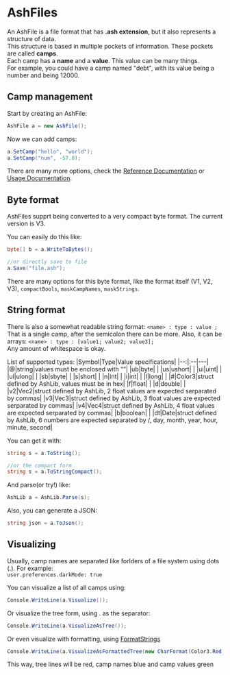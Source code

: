 # AshFiles

An AshFile is a file format that has **.ash extension**, but it also represents a structure of data.  
This structure is based in multiple pockets of information. These pockets are called **camps**.  
Each camp has a **name** and a **value**. This value can be many things.  
For example, you could have a camp named "debt", with its value being a number and being 12000.  

## Camp management
Start by creating an AshFile:
```cs
AshFile a = new AshFile();
```

Now we can add camps:
```cs
a.SetCamp("hello", "world");
a.SetCamp("num", -57.8);
```
There are many more options, check the [Reference Documentation](./AshLibReferenceDocumentation.pdf) or [Usage Documentation](./AshLibUsageDocumentation.pdf).  

## Byte format
AshFiles supprt being converted to a very compact byte format. The current version is V3.

You can easily do this like:
```cs
byte[] b = a.WriteToBytes();

//or directly save to file
a.Save("file.ash");
```

There are many options for this byte format, like the format itself (V1, V2, V3), `compactBools`, `maskCampNames`, `maskStrings`.

## String format
There is also a somewhat readable string format:
`<name> : type : value ;`  
That is a single camp, after the semicolon there can be more. Also, it can be arrays:
`<name> : type : [value1; value2; value3];`  
Any amount of whitespace is okay.

List of supported types:
|Symbol|Type|Value specifications|
|--:|:--|---|
|@|string|values must be enclosed with “”|
|ub|byte| |
|us|ushort| |
|ui|uint| |
|ul|ulong| |
|sb|sbyte| |
|s|short| |
|n|int| |
|i|int| |
|l|long| |
|#|Color3|struct defined by AshLib, values must be in hex|
|f|float| |
|d|double| |
|v2|Vec2|struct defined by AshLib, 2 float values are expected serparated by commas|
|v3|Vec3|struct defined by AshLib, 3 float values are expected serparated by commas|
|v4|Vec4|struct defined by AshLib, 4 float values are expected serparated by commas|
|b|boolean| |
|dt|Date|struct defined by AshLib, 6 numbers are expected separated by /, day, month, year, hour, minute, second|

You can get it with:
```cs
string s = a.ToString();

//or the compact form
string s = a.ToStringCompact();
```  

And parse(or try!) like:
```cs
AshLib a = AshLib.Parse(s);
```

Also, you can generate a JSON:
```cs
string json = a.ToJson();
```

## Visualizing
Usually, camp names are separated like forlders of a file system using dots (.). For example:  
`user.preferences.darkMode: true`

You can visualize a list of all camps using:
```cs
Console.WriteLine(a.Visualize());
```

Or visualize the tree form, using . as the separator:
```cs
Console.WriteLine(a.VisualizeAsTree());
```

Or even visualize with formatting, using [FormatStrings](./formatstrings.md)
```cs
Console.WriteLine(a.VisualizeAsFormattedTree(new CharFormat(Color3.Red), new CharFormat(Color3.Blue), new CharFormat(Color3.Green)));
```
This way, tree lines will be red, camp names blue and camp values green
